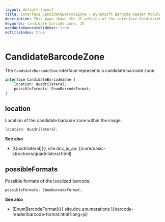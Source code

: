 ```yaml
---
layout: default-layout
title: interface CandidateBarcodeZone - Dynamsoft Barcode Reader Module JS Edition API Reference
description: This page shows the JS edition of the interface CandidateBarcodeZone in Dynamsoft Barcode Reader Module.
keywords: candidate barcode zone, JS
needAutoGenerateSidebar: true
noTitleIndex: true
---
```


# CandidateBarcodeZone

The `CandidateBarcodeZone` interface represents a candidate barcode zone.

```typescript
interface CandidateBarcodeZone {
    location: Quadrilateral;
    possibleFormats: EnumBarcodeFormat;
}
```

## location

Location of the candidate barcode zone within the image.

```typescript
location: Quadrilateral;
```

**See also**

* [Quadrilateral]({{ site.dcv_js_api }}core/basic-structures/quadrilateral.html)

## possibleFormats

Possible formats of the localized barcode.

```typescript
possibleFormats: EnumBarcodeFormat;
```

**See also**

* [EnumBarcodeFormat]({{ site.dcv_enumerations }}barcode-reader/barcode-format.html?lang=js)